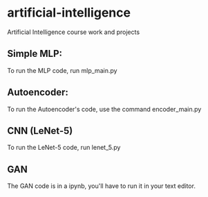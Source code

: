 # artificial-intelligence

Artificial Intelligence course work and projects

## Simple MLP:
To run the MLP code, run mlp_main.py
## Autoencoder:
To run the Autoencoder's code, use the command encoder_main.py
## CNN (LeNet-5)
To run the LeNet-5 code, run lenet_5.py
## GAN
The GAN code is in a ipynb, you'll have to run it in your text editor.